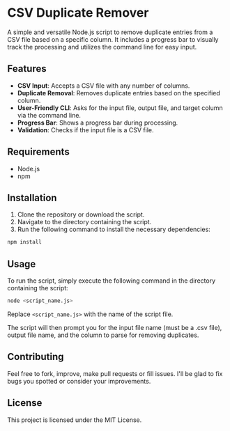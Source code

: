 # CSV Duplicate Remover

A simple and versatile Node.js script to remove duplicate entries from a CSV file based on a specific column. It includes a progress bar to visually track the processing and utilizes the command line for easy input.

## Features

- **CSV Input**: Accepts a CSV file with any number of columns.
- **Duplicate Removal**: Removes duplicate entries based on the specified column.
- **User-Friendly CLI**: Asks for the input file, output file, and target column via the command line.
- **Progress Bar**: Shows a progress bar during processing.
- **Validation**: Checks if the input file is a CSV file.

## Requirements

- Node.js
- npm

## Installation

1. Clone the repository or download the script.
2. Navigate to the directory containing the script.
3. Run the following command to install the necessary dependencies:

```bash
npm install
```

## Usage

To run the script, simply execute the following command in the directory containing the script:

```bash
node <script_name.js>
```

Replace `<script_name.js>` with the name of the script file.

The script will then prompt you for the input file name (must be a .csv file), output file name, and the column to parse for removing duplicates.

## Contributing

Feel free to fork, improve, make pull requests or fill issues. I'll be glad to fix bugs you spotted or consider your improvements.

## License

This project is licensed under the MIT License.